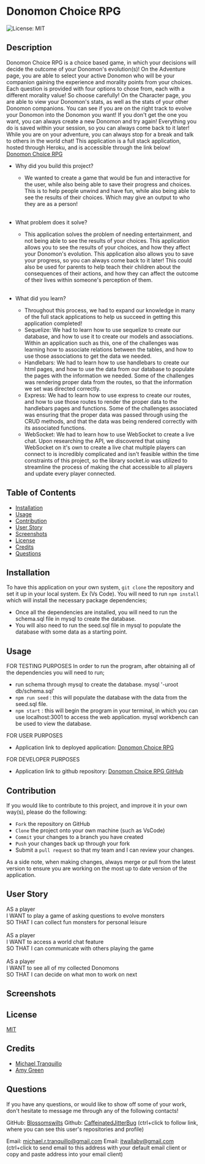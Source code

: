 # Donomon Choice RPG
![License: MIT](https://img.shields.io/badge/License-MIT-yellow.svg)

## Description
Donomon Choice RPG is a choice based game, in which your decisions will decide the outcome of your Donomon's evolution(s)!
On the Adventure page, you are able to select your active Donomon who will be your companion gaining the experience and morality points from your choices.
Each question is provided with four options to chose from, each with a different morality value! So choose carefully!
On the Character page, you are able to view your Donomon's stats, as well as the stats of your other Donomon companions. You can see if you are on the right track to evolve your Donomon into the Donomon you want!
If you don't get the one you want, you can always create a new Donomon and try again!
Everything you do is saved within your session, so you can always come back to it later!
While you are on your adventure, you can always stop for a break and talk to others in the world chat! 
This application is a full stack application, hosted through Heroku, and is accessible through the link below!<br>
[Donomon Choice RPG]()</br>

- Why did you build this project? 
    - We wanted to create a game that would be fun and interactive for the user, while also being able to save their progress and choices. This is to help people unwind and have fun, while also being able to see the results of their choices. Which may give an output to who they are as a person!<br></br>

- What problem does it solve?
    - This application solves the problem of needing entertainment, and not being able to see the results of your choices. This application allows you to see the results of your choices, and how they affect your Donomon's evolution. This application also allows you to save your progress, so you can always come back to it later!
    This could also be used for parents to help teach their children about the consequences of their actions, and how they can affect the outcome of their lives within someone's perception of them.<br></br>

- What did you learn?
    - Throughout this process, we had to expand our knowledge in many of the full stack applications to help us succeed in getting this application completed!
    - Sequelize: We had to learn how to use sequelize to create our database, and how to use it to create our models and associations. Within an application such as this, one of the challenges was learning how to associate relations between the tables, and how to use those associations to get the data we needed. 
    - Handlebars: We had to learn how to use handlebars to create our html pages, and how to use the data from our database to populate the pages with the information we needed. Some of the challenges was rendering proper data from the routes, so that the information we set was directed correctly. 
    - Express: We had to learn how to use express to create our routes, and how to use those routes to render the proper data to the handlebars pages and functions. Some of the challenges associated was ensuring that the proper data was passed through using the CRUD methods, and that the data was being rendered correctly with its associated functions.
    - WebSocket: We had to learn how to use WebSocket to create a live chat. Upon researching the API, we discovered that using WebSocket on it's own to create a live chat multiple players can connect to is incredibly complicated and isn't feasible within the time constraints of this project, so the library socket.io was utilized to streamline the process of making the chat accessible to all players and update every player connected.
    
## Table of Contents
* [Installation](#installation)
* [Usage](#usage)
* [Contribution](#contribution)
* [User Story](#user-story)
* [Screenshots](#screenshots)
* [License](#license)
* [Credits](#credits)
* [Questions](#questions)


## Installation
To have this application on your own system, `git clone` the repository and set it up in your local system. Ex (Vs Code).
You will need to run `npm install` which will install the necessary package dependencies;
* Once all the dependencies are installed, you will need to run the schema.sql file in mysql to create the database. 
* You will also need to run the seed.sql file in mysql to populate the database with some data as a starting point.

## Usage
FOR TESTING PURPOSES
In order to run the program, after obtaining all of the dependencies you will need to run;
* run schema through mysql to create the database. mysql '-uroot db/schema.sql'
* `npm run seed` : this will populate the database with the data from the seed.sql file.
* `npm start` : this will begin the program in your terminal, in which you can use localhost:3001 to access the web application. mysql workbench can be used to view the database.

FOR USER PURPOSES
* Application link to deployed application: [Donomon Choice RPG]()

FOR DEVELOPER PURPOSES
* Application link to github repository: [Donomon Choice RPG GitHub](https://github.com/Blossomswilts/Donomon-Choice-RPG)

## Contribution
If you would like to contribute to this project, and improve it in your own way(s), please do the following:
- `Fork` the repository on GitHub
- `Clone` the project onto your own machine (such as VsCode)
- `Commit` your changes to a branch you have created
- `Push` your changes back up through your fork
- Submit a `pull request` so that my team and I can review your changes.

As a side note, when making changes, always merge or pull from the latest version to ensure you are working on the most up to date version of the application. 

## User Story
AS a player<br>
I WANT to play a game of asking questions to evolve monsters<br>
SO THAT I can collect fun monsters for personal leisure<br></br>
AS a player<br>
I WANT to access a world chat feature<br>
SO THAT I can communicate with others playing the game<br></br>
AS a player<br>
I WANT to see all of my collected Donomons<br>
SO THAT I can decide on what mon to work on next<br>



## Screenshots

## License
[MIT](https://choosealicense.com/licenses/mit/)

## Credits
* [Michael Tranquillo](https://github.com/Blossomswilts)
* [Amy Green](https://github.com/CaffeinatedJitterBug)

## Questions
If you have any questions, or would like to show off some of your work, don't hesitate to message me through any of the following contacts!

GitHub: [Blossomswilts](https://github.com/Blossomswilts)
Github: [CaffeinatedJitterBug](https://github.com/CaffeinatedJitterBug)
(ctrl+click to follow link, where you can see this user's repositories and profile)
    

Email: michael.r.tranquillo@gmail.com
Email: itwallaby@gmail.com
(ctrl+click to send email to this address with your default email client or copy and paste address into your email client)
